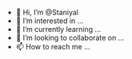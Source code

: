 - 👋 Hi, I’m @Staniyal
- 👀 I’m interested in ...
- 🌱 I’m currently learning ...
- 💞️ I’m looking to collaborate on ...
- 📫 How to reach me ...

<!---
Staniyal/Staniyal is a ✨ special ✨ repository because its `README.md` (this file) appears on your GitHub profile.
You can click the Preview link to take a look at your changes.
--->
